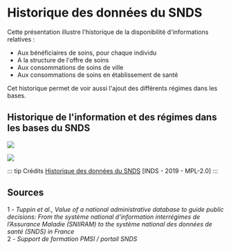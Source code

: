 # Historique des données du SNDS
<!-- SPDX-License-Identifier: MPL-2.0 -->

Cette présentation illustre l'historique de la disponibilité d'informations relatives :
- Aux bénéficiaires de soins, pour chaque individu
- A la structure de l'offre de soins
- Aux consommations de soins de ville
- Aux consommations de soins en établissement de santé

Cet historique permet de voir aussi l'ajout des différents régimes dans les bases.

## Historique de l'information et des régimes dans les bases du SNDS
![](/assets/img/historique_donnees/historique_donnees_snds.png)

![](/assets/img/historique_donnees/historique_donnees_snds_P2.png)

::: tip Crédits
[Historique des données du SNDS](/assets/src/2019_INDS_Historique-des-données-SNDS_MPL-2.0.pptx) [INDS - 2019 - MPL-2.0]
:::

## Sources

1 - *Tuppin et al., Value of a national administrative database to guide public decisions: From the système national d’information interrégimes de l’Assurance Maladie (SNIIRAM) to the système national des données de santé (SNDS) in France*  
2 - *Support de formation PMSI / portail SNDS*

